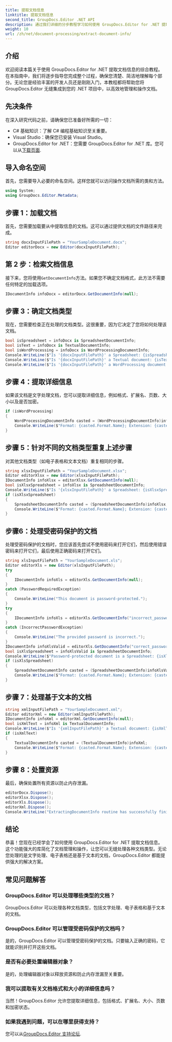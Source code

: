```yaml
---
title: 提取文档信息
linktitle: 提取文档信息
second_title: GroupDocs.Editor .NET API
description: 通过我们详细的分步教程学习如何使用 GroupDocs.Editor for .NET 提取文档信息。非常适合管理各种文档类型。
weight: 10
url: /zh/net/document-processing/extract-document-info/
---
```

## 介绍
欢迎阅读本篇关于使用 GroupDocs.Editor for .NET 提取文档信息的综合教程。在本指南中，我们将逐步指导您完成整个过程，确保您清楚、简洁地理解每个部分。无论您是经验丰富的开发人员还是刚刚入门，本教程都将帮助您将 GroupDocs.Editor 无缝集成到您的 .NET 项目中，以高效地管理和操作文档。
## 先决条件
在深入研究代码之前，请确保您已准备好所需的一切：
- C# 基础知识：了解 C# 编程基础知识至关重要。
- Visual Studio：确保您已安装 Visual Studio。
-  GroupDocs.Editor for .NET：您需要 GroupDocs.Editor for .NET 库。您可以从[下载页面](https://releases.groupdocs.com/editor/net/).
## 导入命名空间
首先，您需要导入必要的命名空间。这样您就可以访问操作文档所需的类和方法。
```csharp
using System;
using GroupDocs.Editor.Metadata;
```
## 步骤 1：加载文档
首先，您需要加载要从中提取信息的文档。这可以通过提供文档的文件路径来完成。
```csharp
string docxInputFilePath = "YourSampleDocument.docx";
Editor editorDocx = new Editor(docxInputFilePath);
```
## 第 2 步：检索文档信息
接下来，您将使用`GetDocumentInfo`方法。如果您不确定文档格式，此方法不需要任何特定的加载选项。
```csharp
IDocumentInfo infoDocx = editorDocx.GetDocumentInfo(null);
```
## 步骤 3：确定文档类型
现在，您需要检查正在处理的文档类型。这很重要，因为它决定了您将如何处理该文档。
```csharp
bool isSpreadsheet = infoDocx is SpreadsheetDocumentInfo;
bool isText = infoDocx is TextualDocumentInfo;
bool isWordProcessing = infoDocx is WordProcessingDocumentInfo;
Console.WriteLine($"Is '{docxInputFilePath}' a Spreadsheet: {isSpreadsheet}");
Console.WriteLine($"Is '{docxInputFilePath}' a Textual document: {isText}");
Console.WriteLine($"Is '{docxInputFilePath}' a WordProcessing document: {isWordProcessing}");
```
## 步骤 4：提取详细信息
如果该文档是文字处理文档，您可以提取详细信息，例如格式、扩展名、页数、大小以及是否加密。
```csharp
if (isWordProcessing)
{
    WordProcessingDocumentInfo casted = (WordProcessingDocumentInfo)infoDocx;
    Console.WriteLine($"Format: {casted.Format.Name}; Extension: {casted.Format.Extension}; Page count: {casted.PageCount}; Size: {casted.Size} bytes; Is encrypted: {casted.IsEncrypted}");
}
```
## 步骤 5：针对不同的文档类型重复上述步骤
对其他文档类型（如电子表格和文本文档）重复相同的步骤。
```csharp
string xlsxInputFilePath = "YourSampleDocument.xlsx";
Editor editorXlsx = new Editor(xlsxInputFilePath);
IDocumentInfo infoXlsx = editorXlsx.GetDocumentInfo(null);
bool isXlsxSpreadsheet = infoXlsx is SpreadsheetDocumentInfo;
Console.WriteLine($"Is '{xlsxInputFilePath}' a Spreadsheet: {isXlsxSpreadsheet}");
if (isXlsxSpreadsheet)
{
    SpreadsheetDocumentInfo casted = (SpreadsheetDocumentInfo)infoXlsx;
    Console.WriteLine($"Format: {casted.Format.Name}; Extension: {casted.Format.Extension}; Tabs count: {casted.PageCount}; Size: {casted.Size} bytes; Is encrypted: {casted.IsEncrypted}");
}
```
## 步骤6：处理受密码保护的文档
处理受密码保护的文档时，您应该首先尝试不使用密码来打开它们，然后使用错误密码来打开它们，最后使用正确密码来打开它们。
```csharp
string xlsInputFilePath = "YourSampleDocument.xls";
Editor editorXls = new Editor(xlsInputFilePath);
try
{
    IDocumentInfo infoXls = editorXls.GetDocumentInfo(null);
}
catch (PasswordRequiredException)
{
    Console.WriteLine("This document is password-protected.");
}
try
{
    IDocumentInfo infoXls = editorXls.GetDocumentInfo("incorrect_password");
}
catch (IncorrectPasswordException)
{
    Console.WriteLine("The provided password is incorrect.");
}
IDocumentInfo infoXlsValid = editorXls.GetDocumentInfo("correct_password");
bool isXlsSpreadsheet = infoXlsValid is SpreadsheetDocumentInfo;
Console.WriteLine($"Password-protected document is a Spreadsheet: {isXlsSpreadsheet}");
if (isXlsSpreadsheet)
{
    SpreadsheetDocumentInfo casted = (SpreadsheetDocumentInfo)infoXlsValid;
    Console.WriteLine($"Format: {casted.Format.Name}; Extension: {casted.Format.Extension}; Tabs count: {casted.PageCount}; Size: {casted.Size} bytes; Is encrypted: {casted.IsEncrypted}");
}
```
## 步骤 7：处理基于文本的文档
```csharp
string xmlInputFilePath = "YourSampleDocument.xml";
Editor editorXml = new Editor(xmlInputFilePath);
IDocumentInfo infoXml = editorXml.GetDocumentInfo(null);
bool isXmlText = infoXml is TextualDocumentInfo;
Console.WriteLine($"Is '{xmlInputFilePath}' a Textual document: {isXmlText}");
if (isXmlText)
{
    TextualDocumentInfo casted = (TextualDocumentInfo)infoXml;
    Console.WriteLine($"Format: {casted.Format.Name}; Extension: {casted.Format.Extension}; Encoding: {casted.Encoding}; Size: {casted.Size} bytes");
}
```
## 步骤 8：处置资源
最后，确保处置所有资源以防止内存泄漏。
```csharp
editorDocx.Dispose();
editorXlsx.Dispose();
editorXls.Dispose();
editorXml.Dispose();
Console.WriteLine("ExtractingDocumentInfo routine has successfully finished");
```
## 结论
恭喜！您现在已经学会了如何使用 GroupDocs.Editor for .NET 提取文档信息。这个功能强大的库简化了文档管理和操作，让您可以无缝处理各种文档类型。无论您处理的是文字处理、电子表格还是基于文本的文档，GroupDocs.Editor 都能提供强大的解决方案。
## 常见问题解答
### GroupDocs.Editor 可以处理哪些类型的文档？
GroupDocs.Editor 可以处理各种文档类型，包括文字处理、电子表格和基于文本的文档。
### GroupDocs.Editor 可以管理受密码保护的文档吗？
是的，GroupDocs.Editor 可以管理受密码保护的文档。只要输入正确的密码，它就能识别并打开这些文档。
### 是否有必要处置编辑器对象？
是的，处理编辑器对象以释放资源和防止内存泄漏至关重要。
### 我可以提取有关文档格式和大小的详细信息吗？
当然！GroupDocs.Editor 允许您提取详细信息，包括格式、扩展名、大小、页数和加密状态。
### 如果我遇到问题，可以在哪里获得支持？
您可以从[GroupDocs.Editor 支持论坛](https://forum.groupdocs.com/c/editor/20).